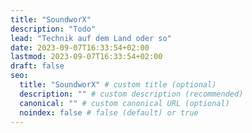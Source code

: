 ```yaml
---
title: "SoundworX"
description: "Todo"
lead: "Technik auf dem Land oder so"
date: 2023-09-07T16:33:54+02:00
lastmod: 2023-09-07T16:33:54+02:00
draft: false
seo:
  title: "SoundworX" # custom title (optional)
  description: "" # custom description (recommended)
  canonical: "" # custom canonical URL (optional)
  noindex: false # false (default) or true
---
```

